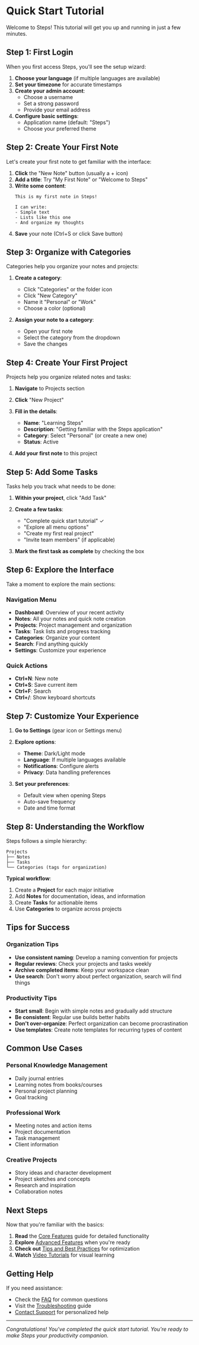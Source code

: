 # Quick Start Tutorial

Welcome to Steps! This tutorial will get you up and running in just a few minutes.

## Step 1: First Login

When you first access Steps, you'll see the setup wizard:

1. **Choose your language** (if multiple languages are available)
2. **Set your timezone** for accurate timestamps
3. **Create your admin account**:
   - Choose a username
   - Set a strong password
   - Provide your email address
4. **Configure basic settings**:
   - Application name (default: "Steps")
   - Choose your preferred theme

## Step 2: Create Your First Note

Let's create your first note to get familiar with the interface:

1. **Click** the "New Note" button (usually a + icon)
2. **Add a title**: Try "My First Note" or "Welcome to Steps"
3. **Write some content**: 
   ```
   This is my first note in Steps!
   
   I can write:
   - Simple text
   - Lists like this one
   - And organize my thoughts
   ```
4. **Save** your note (Ctrl+S or click Save button)

## Step 3: Organize with Categories

Categories help you organize your notes and projects:

1. **Create a category**:
   - Click "Categories" or the folder icon
   - Click "New Category"
   - Name it "Personal" or "Work"
   - Choose a color (optional)

2. **Assign your note to a category**:
   - Open your first note
   - Select the category from the dropdown
   - Save the changes

## Step 4: Create Your First Project

Projects help you organize related notes and tasks:

1. **Navigate** to Projects section
2. **Click** "New Project"
3. **Fill in the details**:
   - **Name**: "Learning Steps"
   - **Description**: "Getting familiar with the Steps application"
   - **Category**: Select "Personal" (or create a new one)
   - **Status**: Active

4. **Add your first note** to this project

## Step 5: Add Some Tasks

Tasks help you track what needs to be done:

1. **Within your project**, click "Add Task"
2. **Create a few tasks**:
   - "Complete quick start tutorial" ✓
   - "Explore all menu options"
   - "Create my first real project"
   - "Invite team members" (if applicable)

3. **Mark the first task as complete** by checking the box

## Step 6: Explore the Interface

Take a moment to explore the main sections:

### Navigation Menu
- **Dashboard**: Overview of your recent activity
- **Notes**: All your notes and quick note creation
- **Projects**: Project management and organization
- **Tasks**: Task lists and progress tracking
- **Categories**: Organize your content
- **Search**: Find anything quickly
- **Settings**: Customize your experience

### Quick Actions
- **Ctrl+N**: New note
- **Ctrl+S**: Save current item
- **Ctrl+F**: Search
- **Ctrl+/**: Show keyboard shortcuts

## Step 7: Customize Your Experience

1. **Go to Settings** (gear icon or Settings menu)
2. **Explore options**:
   - **Theme**: Dark/Light mode
   - **Language**: If multiple languages available
   - **Notifications**: Configure alerts
   - **Privacy**: Data handling preferences

3. **Set your preferences**:
   - Default view when opening Steps
   - Auto-save frequency
   - Date and time format

## Step 8: Understanding the Workflow

Steps follows a simple hierarchy:
```
Projects
├── Notes
├── Tasks
└── Categories (tags for organization)
```

**Typical workflow**:
1. Create a **Project** for each major initiative
2. Add **Notes** for documentation, ideas, and information
3. Create **Tasks** for actionable items
4. Use **Categories** to organize across projects

## Tips for Success

### Organization Tips
- **Use consistent naming**: Develop a naming convention for projects
- **Regular reviews**: Check your projects and tasks weekly
- **Archive completed items**: Keep your workspace clean
- **Use search**: Don't worry about perfect organization, search will find things

### Productivity Tips
- **Start small**: Begin with simple notes and gradually add structure
- **Be consistent**: Regular use builds better habits
- **Don't over-organize**: Perfect organization can become procrastination
- **Use templates**: Create note templates for recurring types of content

## Common Use Cases

### Personal Knowledge Management
- Daily journal entries
- Learning notes from books/courses
- Personal project planning
- Goal tracking

### Professional Work
- Meeting notes and action items
- Project documentation
- Task management
- Client information

### Creative Projects
- Story ideas and character development
- Project sketches and concepts
- Research and inspiration
- Collaboration notes

## Next Steps

Now that you're familiar with the basics:

1. **Read** the [Core Features](notes.md) guide for detailed functionality
2. **Explore** [Advanced Features](search.md) when you're ready
3. **Check out** [Tips and Best Practices](tips.md) for optimization
4. **Watch** [Video Tutorials](tutorials.md) for visual learning

## Getting Help

If you need assistance:
- Check the [FAQ](faq.md) for common questions
- Visit the [Troubleshooting](troubleshooting.md) guide
- [Contact Support](support.md) for personalized help

---

*Congratulations! You've completed the quick start tutorial. You're ready to make Steps your productivity companion.*

